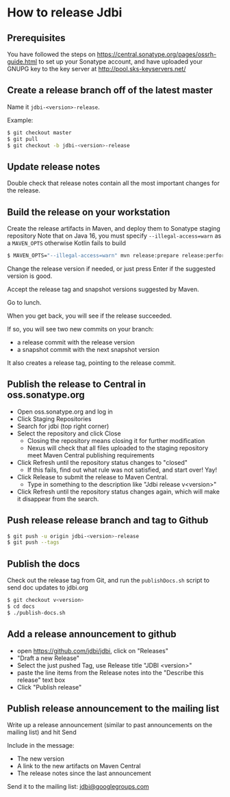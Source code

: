 # How to release Jdbi

## Prerequisites

You have followed the steps on https://central.sonatype.org/pages/ossrh-guide.html
to set up your Sonatype account, and have uploaded your GNUPG key to the key server
at http://pool.sks-keyservers.net/

## Create a release branch off of the latest master

Name it `jdbi-<version>-release`.

Example:

```bash
$ git checkout master
$ git pull
$ git checkout -b jdbi-<version>-release
```

## Update release notes

Double check that release notes contain all the most important changes for the release.

## Build the release on your workstation

Create the release artifacts in Maven, and deploy them to Sonatype staging repository
Note that on Java 16, you must specify `--illegal-access=warn` as a `MAVEN_OPTS` otherwise Kotlin fails to build

```bash
$ MAVEN_OPTS="--illegal-access=warn" mvn release:prepare release:perform
```

Change the release version if needed, or just press Enter if the suggested version is good.

Accept the release tag and snapshot versions suggested by Maven.

Go to lunch.

When you get back, you will see if the release succeeded.

If so, you will see two new commits on your branch:

- a release commit with the release version
- a snapshot commit with the next snapshot version

It also creates a release tag, pointing to the release commit.

## Publish the release to Central in oss.sonatype.org

- Open oss.sonatype.org and log in
- Click Staging Repositories
- Search for jdbi (top right corner)
- Select the repository and click Close
  - Closing the repository means closing it for further modification
  - Nexus will check that all files uploaded to the staging repository
    meet Maven Central publishing requirements
- Click Refresh until the repository status changes to "closed"
  - If this fails, find out what rule was not satisfied, and start over! Yay!
- Click Release to submit the release to Maven Central. 
  - Type in something to the description like "Jdbi release v\<version\>"
- Click Refresh until the repository status changes again, which will make
  it disappear from the search.

## Push release release branch and tag to Github

```bash
$ git push -u origin jdbi-<version>-release
$ git push --tags
```

## Publish the docs

Check out the release tag from Git, and run the `publishDocs.sh` script to send doc updates to jdbi.org

```bash
$ git checkout v<version>
$ cd docs
$ ./publish-docs.sh
```

## Add a release announcement to github

- open https://github.com/jdbi/jdbi, click on "Releases"
- "Draft a new Release"
- Select the just pushed Tag, use Release title "JDBI &lt;version&gt;"
- paste the line items from the Release notes into the "Describe this release" text box
- Click "Publish release"


## Publish release announcement to the mailing list

Write up a release announcement (similar to past announcements on the mailing list) and hit Send

Include in the message:

- The new version
- A link to the new artifacts on Maven Central
- The release notes since the last announcement

Send it to the mailing list: jdbi@googlegroups.com
